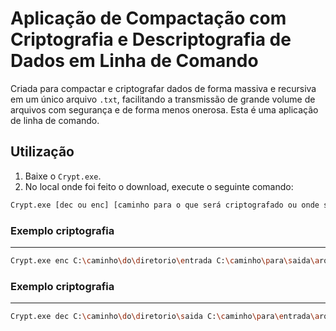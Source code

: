 # Aplicação de Compactação com Criptografia e Descriptografia de Dados em Linha de Comando

Criada para compactar e criptografar dados de forma massiva e recursiva em um único arquivo `.txt`, facilitando a transmissão de grande volume de arquivos com segurança e de forma menos onerosa. Esta é uma aplicação de linha de comando.

## Utilização

1. Baixe o `Crypt.exe`.
2. No local onde foi feito o download, execute o seguinte comando:

```sh
Crypt.exe [dec ou enc] [caminho para o que será criptografado ou onde será a saída dos dados] [arquivo .txt de saída ou de dados criptografados] [sua senha para criptografia ou descriptografia]
```

### Exemplo criptografia
------
```sh
Crypt.exe enc C:\caminho\do\diretorio\entrada C:\caminho\para\saida\arquivo.txt suaSenhaAqui
```

### Exemplo criptografia
------
```sh
Crypt.exe dec C:\caminho\do\diretorio\saida C:\caminho\para\entrada\arquivo.txt suaSenhaAqui
```


